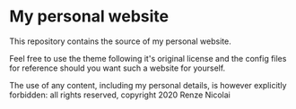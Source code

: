 # My personal website

This repository contains the source of my personal website.

Feel free to use the theme following it's original license and the config files for reference should you want such a website for yourself.

The use of any content, including my personal details, is however explicitly forbidden: all rights reserved, copyright 2020 Renze Nicolai

